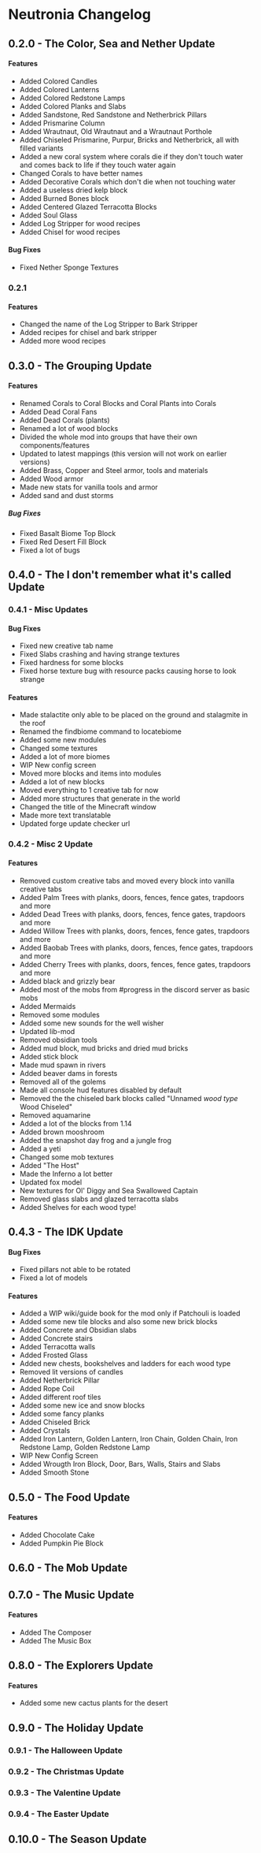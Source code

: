 # Neutronia Changelog

## 0.2.0 - The Color, Sea and Nether Update

#### Features

* Added Colored Candles
* Added Colored Lanterns
* Added Colored Redstone Lamps
* Added Colored Planks and Slabs
* Added Sandstone, Red Sandstone and Netherbrick Pillars
* Added Prismarine Column
* Added Wrautnaut, Old Wrautnaut and a Wrautnaut Porthole
* Added Chiseled Prismarine, Purpur, Bricks and Netherbrick, all with filled variants
* Added a new coral system where corals die if they don't touch water and comes back to life if they touch water again
* Changed Corals to have better names
* Added Decorative Corals which don't die when not touching water
* Added a useless dried kelp block
* Added Burned Bones block
* Added Centered Glazed Terracotta Blocks
* Added Soul Glass
* Added Log Stripper for wood recipes
* Added Chisel for wood recipes

#### Bug Fixes

* Fixed Nether Sponge Textures

### 0.2.1

#### Features

* Changed the name of the Log Stripper to Bark Stripper
* Added recipes for chisel and bark stripper
* Added more wood recipes

## 0.3.0 - The Grouping Update

#### Features

* Renamed Corals to Coral Blocks and Coral Plants into Corals
* Added Dead Coral Fans
* Added Dead Corals (plants)
* Renamed a lot of wood blocks
* Divided the whole mod into groups that have their own components/features
* Updated to latest mappings (this version will not work on earlier versions)
* Added Brass, Copper and Steel armor, tools and materials
* Added Wood armor
* Made new stats for vanilla tools and armor
* Added sand and dust storms

##### Bug Fixes

* Fixed Basalt Biome Top Block
* Fixed Red Desert Fill Block
* Fixed a lot of bugs

## 0.4.0 - The I don't remember what it's called Update

### 0.4.1 - Misc Updates

#### Bug Fixes

* Fixed new creative tab name
* Fixed Slabs crashing and having strange textures
* Fixed hardness for some blocks
* Fixed horse texture bug with resource packs causing horse to look strange

#### Features

* Made stalactite only able to be placed on the ground and stalagmite in the roof
* Renamed the findbiome command to locatebiome
* Added some new modules
* Changed some textures
* Added a lot of more biomes
* WIP New config screen
* Moved more blocks and items into modules
* Added a lot of new blocks
* Moved everything to 1 creative tab for now
* Added more structures that generate in the world
* Changed the title of the Minecraft window
* Made more text translatable
* Updated forge update checker url

### 0.4.2 - Misc 2 Update

#### Features

* Removed custom creative tabs and moved every block into vanilla creative tabs
* Added Palm Trees with planks, doors, fences, fence gates, trapdoors and more
* Added Dead Trees with planks, doors, fences, fence gates, trapdoors and more
* Added Willow Trees with planks, doors, fences, fence gates, trapdoors and more
* Added Baobab Trees with planks, doors, fences, fence gates, trapdoors and more
* Added Cherry Trees with planks, doors, fences, fence gates, trapdoors and more
* Added black and grizzly bear
* Added most of the mobs from #progress in the discord server as basic mobs
* Added Mermaids
* Removed some modules
* Added some new sounds for the well wisher
* Updated lib-mod
* Removed obsidian tools
* Added mud block, mud bricks and dried mud bricks
* Added stick block
* Made mud spawn in rivers
* Added beaver dams in forests
* Removed all of the golems
* Made all console hud features disabled by default
* Removed the the chiseled bark blocks called "Unnamed *wood type* Wood Chiseled"
* Removed aquamarine
* Added a lot of the blocks from 1.14
* Added brown mooshroom
* Added the snapshot day frog and a jungle frog
* Added a yeti
* Changed some mob textures
* Added "The Host"
* Made the Inferno a lot better
* Updated fox model
* New textures for Ol' Diggy and Sea Swallowed Captain
* Removed glass slabs and glazed terracotta slabs
* Added Shelves for each wood type!

## 0.4.3 - The IDK Update

#### Bug Fixes
* Fixed pillars not able to be rotated
* Fixed a lot of models

#### Features
* Added a WIP wiki/guide book for the mod only if Patchouli is loaded
* Added some new tile blocks and also some new brick blocks
* Added Concrete and Obsidian slabs
* Added Concrete stairs
* Added Terracotta walls
* Added Frosted Glass
* Added new chests, bookshelves and ladders for each wood type
* Removed lit versions of candles
* Added Netherbrick Pillar
* Added Rope Coil
* Added different roof tiles
* Added some new ice and snow blocks
* Added some fancy planks
* Added Chiseled Brick
* Added Crystals
* Added Iron Lantern, Golden Lantern, Iron Chain, Golden Chain, Iron Redstone Lamp, Golden Redstone Lamp
* WIP New Config Screen
* Added Wrougth Iron Block, Door, Bars, Walls, Stairs and Slabs
* Added Smooth Stone

## 0.5.0 - The Food Update

#### Features
* Added Chocolate Cake
* Added Pumpkin Pie Block

## 0.6.0 - The Mob Update

## 0.7.0 - The Music Update

#### Features
* Added The Composer
* Added The Music Box

## 0.8.0 - The Explorers Update

#### Features
* Added some new cactus plants for the desert

## 0.9.0 - The Holiday Update

### 0.9.1 - The Halloween Update

### 0.9.2 - The Christmas Update

### 0.9.3 - The Valentine Update

### 0.9.4 - The Easter Update

## 0.10.0 - The Season Update